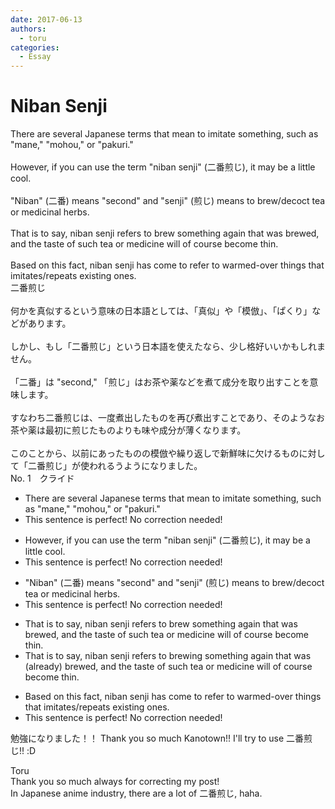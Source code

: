```yaml
---
date: 2017-06-13
authors:
  - toru
categories:
  - Essay
---
```


<h1 id="subject_show">Niban Senji</h1>
<div class="date" hidden>Jun 13, 2017 21:38</div>
<div id="post"><div id="body_show_ori">
There are several Japanese terms that mean to imitate something, such as "mane," "mohou," or "pakuri."<br/><br/>However, if you can use the term "niban senji" (二番煎じ), it may be a little cool.<br/><br/>"Niban" (二番) means "second" and "senji" (煎じ) means to brew/decoct tea or medicinal herbs.<br/><br/>That is to say, niban senji refers to brew something again that was brewed, and the taste of such tea or medicine will of course become thin.<br/><br/>Based on this fact, niban senji has come to refer to warmed-over things that imitates/repeats existing ones.
</div></div>

<!-- more -->

<div id="post_ja"><div id="body_show_mo">
二番煎じ<br/><br/>何かを真似するという意味の日本語としては、「真似」や「模倣」、「ぱくり」などがあります。<br/><br/>しかし、もし「二番煎じ」という日本語を使えたなら、少し格好いいかもしれません。<br/><br/>「二番」は "second," 「煎じ」はお茶や薬などを煮て成分を取り出すことを意味します。<br/><br/>すなわち二番煎じは、一度煮出したものを再び煮出すことであり、そのようなお茶や薬は最初に煎じたものよりも味や成分が薄くなります。<br/><br/>このことから、以前にあったものの模倣や繰り返しで新鮮味に欠けるものに対して「二番煎じ」が使われるうようになりました。
</div></div>
<div id="block"><div class="first_name"> No. 1　<span class="just_name">クライド</span></div><div id="block2">
<ul class="correction_field">
<li class="incorrect">There are several Japanese terms that mean to imitate something, such as "mane," "mohou," or "pakuri."</li>
<li class="corrected perfect">This sentence is perfect! No correction needed!</li>
</ul>
<ul class="correction_field">
<li class="incorrect">However, if you can use the term "niban senji" (二番煎じ), it may be a little cool.</li>
<li class="corrected perfect">This sentence is perfect! No correction needed!</li>
</ul>
<ul class="correction_field">
<li class="incorrect">"Niban" (二番) means "second" and "senji" (煎じ) means to brew/decoct tea or medicinal herbs.</li>
<li class="corrected perfect">This sentence is perfect! No correction needed!</li>
</ul>
<ul class="correction_field">
<li class="incorrect">That is to say, niban senji refers to brew something again that was brewed, and the taste of such tea or medicine will of course become thin.</li>
<li class="corrected correct">
That is to say, niban senji refers to brew<span class="f_blue">ing </span>something again that was <span class="f_gray">(already)</span> brewed, and the taste of such tea or medicine will of course become thin.
</li>
</ul>
<ul class="correction_field">
<li class="incorrect">Based on this fact, niban senji has come to refer to warmed-over things that imitates/repeats existing ones.</li>
<li class="corrected perfect">This sentence is perfect! No correction needed!</li>
</ul>
<p class="comment_small">
 勉強になりました！！ Thank you so much Kanotown!! I'll try to use 二番煎じ!! :D
</p>

</div><div class="name"><span class="just_name">Toru</span><br>
Thank you so much always for correcting my post!<br/>In Japanese anime industry, there are a lot of 二番煎じ, haha.
</div>
</div>
